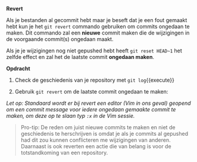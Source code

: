**Revert**

Als je bestanden al gecommit hebt maar je beseft dat je een fout gemaakt hebt kun je het `git revert` commando gebruiken om commits ongedaan te maken. Dit commando zal een **nieuwe** commit maken die de wijzigingen in de voorgaande commit(s) ongedaan maakt.

Als je je wijzigingen nog niet gepushed hebt heeft `git reset HEAD~1` het zelfde effect en zal het de laatste commit **ongedaan maken**. 

**Opdracht**

1) Check de geschiedenis van je repository met ```git log```{{execute}}

2) Gebruik ```git revert``` om de laatste commit ongedaan te maken:

*Let op: Standaard wordt er bij revert een editor (Vim in ons geval) geopend om een commit message voor iedere ongedaan gemaakte commit te maken, om deze op te slaan typ `:x` in de Vim sessie.*

> Pro-tip: De reden om juist nieuwe commits te maken en niet de geschiedenis te herschrijven is omdat je als je commits al gepushed had dit zou kunnen conflicteren me wijzigingen van anderen. Daarnaast is ook reverten een actie die van belang is voor de totstandkoming van een repository.
